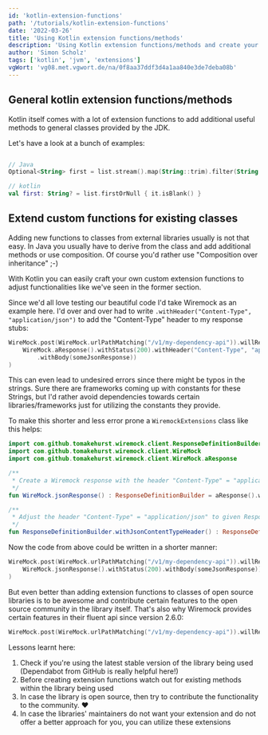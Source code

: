 ```yaml
---
id: 'kotlin-extension-functions'
path: '/tutorials/kotlin-extension-functions'
date: '2022-03-26'
title: 'Using Kotlin extension functions/methods'
description: 'Using Kotlin extension functions/methods and create your own custom ones'
author: 'Simon Scholz'
tags: ['kotlin', 'jvm', 'extensions']
vgWort: 'vg08.met.vgwort.de/na/0f8aa37ddf3d4a1aa840e3de7deba08b'
---
```


## General kotlin extension functions/methods

Kotlin itself comes with a lot of extension functions to add additional useful methods to general classes provided by the JDK.

Let's have a look at a bunch of examples:

```kotlin

// Java
Optional<String> first = list.stream().map(String::trim).filter(String::isEmpty).findFirst()

// kotlin
val first: String? = list.firstOrNull { it.isBlank() }

```

## Extend custom functions for existing classes

Adding new functions to classes from external libraries usually is not that easy.
In Java you usually have to derive from the class and add additional methods or use composition.
Of course you'd rather use "Composition over inheritance" ;-)

With Kotlin you can easily craft your own custom extension functions to adjust functionalities like we've seen in the former section.

Since we'd all love testing our beautiful code I'd take Wiremock as an example here.
I'd over and over had to write `.withHeader("Content-Type", "application/json")` to add the "Content-Type" header to my response stubs:

```kotlin
WireMock.post(WireMock.urlPathMatching("/v1/my-dependency-api")).willReturn(
    WireMock.aResponse().withStatus(200).withHeader("Content-Type", "application/json")
        .withBody(someJsonResponse))
)
```

This can even lead to undesired errors since there might be typos in the strings. Sure there are frameworks coming up with constants for these Strings, but I'd rather avoid dependencies towards certain libraries/frameworks just for utilizing the constants they provide.

To make this shorter and less error prone a `WiremockExtensions` class like this helps:

```kotlin
import com.github.tomakehurst.wiremock.client.ResponseDefinitionBuilder
import com.github.tomakehurst.wiremock.client.WireMock
import com.github.tomakehurst.wiremock.client.WireMock.aResponse

/**
 * Create a Wiremock response with the header "Content-Type" = "application/json"
 */
fun WireMock.jsonResponse() : ResponseDefinitionBuilder = aResponse().withHeader("Content-Type", "application/json")

/**
 * Adjust the header "Content-Type" = "application/json" to given ResponseDefinitionBuilder
 */
fun ResponseDefinitionBuilder.withJsonContentTypeHeader() : ResponseDefinitionBuilder = withHeader("Content-Type", "application/json")
```

Now the code from above could be written in a shorter manner:

```kotlin
WireMock.post(WireMock.urlPathMatching("/v1/my-dependency-api")).willReturn(
    WireMock.jsonResponse().withStatus(200).withBody(someJsonResponse))
)
```

But even better than adding extension functions to classes of open source libraries is to be awesome and contribute certain features to the open source community in the library itself.
That's also why Wiremock provides certain features in their fluent api since version 2.6.0:

```kotlin
WireMock.post(WireMock.urlPathMatching("/v1/my-dependency-api")).willReturn(WireMock.okJson(someJsonResponse)))
```

Lessons learnt here:

1. Check if you're using the latest stable version of the library being used (Dependabot from GitHub is really helpful here!)
2. Before creating extension functions watch out for existing methods within the library being used
3. In case the library is open source, then try to contribute the functionality to the community. ❤️
4. In case the libraries' maintainers do not want your extension and do not offer a better approach for you, you can utilize these extensions
